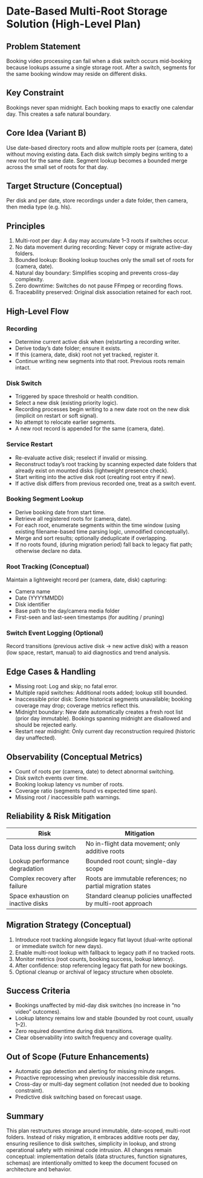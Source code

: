 # Date-Based Multi-Root Storage Solution (High-Level Plan)

## Problem Statement
Booking video processing can fail when a disk switch occurs mid-booking because lookups assume a single storage root. After a switch, segments for the same booking window may reside on different disks.

## Key Constraint
Bookings never span midnight. Each booking maps to exactly one calendar day. This creates a safe natural boundary.

## Core Idea (Variant B)
Use date-based directory roots and allow multiple roots per (camera, date) without moving existing data. Each disk switch simply begins writing to a new root for the same date. Segment lookup becomes a bounded merge across the small set of roots for that day.

## Target Structure (Conceptual)
Per disk and per date, store recordings under a date folder, then camera, then media type (e.g. hls). 

## Principles
1. Multi-root per day: A day may accumulate 1–3 roots if switches occur.
2. No data movement during recording: Never copy or migrate active-day folders.
3. Bounded lookup: Booking lookup touches only the small set of roots for (camera, date).
4. Natural day boundary: Simplifies scoping and prevents cross-day complexity.
5. Zero downtime: Switches do not pause FFmpeg or recording flows.
6. Traceability preserved: Original disk association retained for each root.

## High-Level Flow
### Recording
- Determine current active disk when (re)starting a recording writer.
- Derive today’s date folder; ensure it exists.
- If this (camera, date, disk) root not yet tracked, register it.
- Continue writing new segments into that root. Previous roots remain intact.

### Disk Switch
- Triggered by space threshold or health condition.
- Select a new disk (existing priority logic).
- Recording processes begin writing to a new date root on the new disk (implicit on restart or soft signal).
- No attempt to relocate earlier segments.
- A new root record is appended for the same (camera, date).

### Service Restart
- Re-evaluate active disk; reselect if invalid or missing.
- Reconstruct today’s root tracking by scanning expected date folders that already exist on mounted disks (lightweight presence check).
- Start writing into the active disk root (creating root entry if new).
- If active disk differs from previous recorded one, treat as a switch event.

### Booking Segment Lookup
- Derive booking date from start time.
- Retrieve all registered roots for (camera, date).
- For each root, enumerate segments within the time window (using existing filename-based time parsing logic, unmodified conceptually).
- Merge and sort results; optionally deduplicate if overlapping.
- If no roots found, (during migration period) fall back to legacy flat path; otherwise declare no data.

### Root Tracking (Conceptual)
Maintain a lightweight record per (camera, date, disk) capturing:
- Camera name
- Date (YYYYMMDD)
- Disk identifier
- Base path to the day/camera media folder
- First-seen and last-seen timestamps (for auditing / pruning)

### Switch Event Logging (Optional)
Record transitions (previous active disk → new active disk) with a reason (low space, restart, manual) to aid diagnostics and trend analysis.

## Edge Cases & Handling
- Missing root: Log and skip; no fatal error.
- Multiple rapid switches: Additional roots added; lookup still bounded.
- Inaccessible prior disk: Some historical segments unavailable; booking coverage may drop; coverage metrics reflect this.
- Midnight boundary: New date automatically creates a fresh root list (prior day immutable). Bookings spanning midnight are disallowed and should be rejected early.
- Restart near midnight: Only current day reconstruction required (historic day unaffected).

## Observability (Conceptual Metrics)
- Count of roots per (camera, date) to detect abnormal switching.
- Disk switch events over time.
- Booking lookup latency vs number of roots.
- Coverage ratio (segments found vs expected time span).
- Missing root / inaccessible path warnings.

## Reliability & Risk Mitigation
| Risk | Mitigation |
|------|------------|
| Data loss during switch | No in-flight data movement; only additive roots |
| Lookup performance degradation | Bounded root count; single-day scope |
| Complex recovery after failure | Roots are immutable references; no partial migration states |
| Space exhaustion on inactive disks | Standard cleanup policies unaffected by multi-root approach |

## Migration Strategy (Conceptual)
1. Introduce root tracking alongside legacy flat layout (dual-write optional or immediate switch for new days).
2. Enable multi-root lookup with fallback to legacy path if no tracked roots.
3. Monitor metrics (root counts, booking success, lookup latency).
4. After confidence: stop referencing legacy flat path for new bookings.
5. Optional cleanup or archival of legacy structure when obsolete.

## Success Criteria
- Bookings unaffected by mid-day disk switches (no increase in “no video” outcomes).
- Lookup latency remains low and stable (bounded by root count, usually 1–2).
- Zero required downtime during disk transitions.
- Clear observability into switch frequency and coverage quality.

## Out of Scope (Future Enhancements)
- Automatic gap detection and alerting for missing minute ranges.
- Proactive reprocessing when previously inaccessible disk returns.
- Cross-day or multi-day segment collation (not needed due to booking constraint).
- Predictive disk switching based on forecast usage.

## Summary
This plan restructures storage around immutable, date-scoped, multi-root folders. Instead of risky migration, it embraces additive roots per day, ensuring resilience to disk switches, simplicity in lookup, and strong operational safety with minimal code intrusion. All changes remain conceptual: implementation details (data structures, function signatures, schemas) are intentionally omitted to keep the document focused on architecture and behavior.